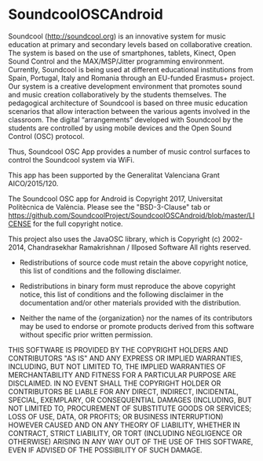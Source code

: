 # SoundcoolOSCAndroid
Soundcool (http://soundcool.org) is an innovative system for music education at primary and secondary levels based on collaborative creation. The system is based on the use of smartphones, tablets, Kinect, Open Sound Control and the MAX/MSP/Jitter programming environment. Currently, Soundcool is being used at different educational institutions from Spain, Portugal, Italy and Romania through an EU-funded Erasmus+ project. Our system is a creative development environment that promotes sound and music creation collaboratively by the students themselves. The pedagogical architecture of Soundcool is based on three music education scenarios that allow interaction between the various agents involved in the classroom. The digital “arrangements” developed with Soundcool by the students are controlled by using mobile devices and the Open Sound Control (OSC) protocol. 

Thus, Soundcool OSC App provides a number of music control surfaces to control the Soundcool system via WiFi.

This app has been supported by the Generalitat Valenciana Grant AICO/2015/120.

The Soundcool OSC app for Android is Copyright 2017, Universitat Politècnica de València. Please see the "BSD-3-Clause" tab or https://github.com/SoundcoolProject/SoundcoolOSCAndroid/blob/master/LICENSE for the full copyright notice.

This project also uses the JavaOSC library, which is Copyright (c) 2002-2014, Chandrasekhar Ramakrishnan / Illposed Software
All rights reserved.

* Redistributions of source code must retain the above copyright notice, this
  list of conditions and the following disclaimer.

* Redistributions in binary form must reproduce the above copyright notice,
  this list of conditions and the following disclaimer in the documentation
  and/or other materials provided with the distribution.

* Neither the name of the {organization} nor the names of its
  contributors may be used to endorse or promote products derived from
  this software without specific prior written permission.

THIS SOFTWARE IS PROVIDED BY THE COPYRIGHT HOLDERS AND CONTRIBUTORS "AS IS"
AND ANY EXPRESS OR IMPLIED WARRANTIES, INCLUDING, BUT NOT LIMITED TO, THE
IMPLIED WARRANTIES OF MERCHANTABILITY AND FITNESS FOR A PARTICULAR PURPOSE ARE
DISCLAIMED. IN NO EVENT SHALL THE COPYRIGHT HOLDER OR CONTRIBUTORS BE LIABLE
FOR ANY DIRECT, INDIRECT, INCIDENTAL, SPECIAL, EXEMPLARY, OR CONSEQUENTIAL
DAMAGES (INCLUDING, BUT NOT LIMITED TO, PROCUREMENT OF SUBSTITUTE GOODS OR
SERVICES; LOSS OF USE, DATA, OR PROFITS; OR BUSINESS INTERRUPTION) HOWEVER
CAUSED AND ON ANY THEORY OF LIABILITY, WHETHER IN CONTRACT, STRICT LIABILITY,
OR TORT (INCLUDING NEGLIGENCE OR OTHERWISE) ARISING IN ANY WAY OUT OF THE USE
OF THIS SOFTWARE, EVEN IF ADVISED OF THE POSSIBILITY OF SUCH DAMAGE.
